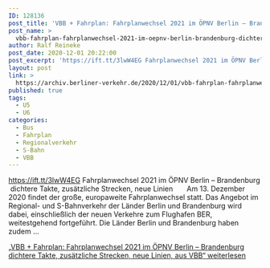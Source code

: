 ```yaml
---
ID: 128136
post_title: 'VBB + Fahrplan: Fahrplanwechsel 2021 im ÖPNV Berlin – Brandenburg dichtere Takte, zusätzliche Strecken, neue Linien, aus VBB'
post_name: >
  vbb-fahrplan-fahrplanwechsel-2021-im-oepnv-berlin-brandenburg-dichtere-takte-zusaetzliche-strecken-neue-linien-aus-vbb-2
author: Ralf Reineke
post_date: 2020-12-01 20:22:00
post_excerpt: 'https://ift.tt/3lwW4EG Fahrplanwechsel 2021 im ÖPNV Berlin – Brandenburg  dichtere Takte, zusätzliche Strecken, neue Linien       Am 13. Dezember 2020 findet der große, europaweite Fahrplanwechsel statt. Das Angebot im Regional- und S-Bahnverkehr der Länder Berlin und Brandenburg wird dabei, einschließlich der neuen Verkehre zum Flughafen BER, weitestgehend fortgeführt. Die Länder Berlin und Brandenburg haben zudem … <p class="link-more"><a href="https://archiv.berliner-verkehr.de/2020/12/01/vbb-fahrplan-fahrplanwechsel-2021-im-oepnv-berlin-brandenburg-dichtere-takte-zusaetzliche-strecken-neue-linien-aus-vbb/" class="more-link"><span class="screen-reader-text">„VBB + Fahrplan: Fahrplanwechsel 2021 im ÖPNV Berlin – Brandenburg dichtere Takte, zusätzliche Strecken, neue Linien, aus VBB“</span> weiterlesen</a></p>'
layout: post
link: >
  https://archiv.berliner-verkehr.de/2020/12/01/vbb-fahrplan-fahrplanwechsel-2021-im-oepnv-berlin-brandenburg-dichtere-takte-zusaetzliche-strecken-neue-linien-aus-vbb-2/
published: true
tags:
  - U5
  - U6
categories:
  - Bus
  - Fahrplan
  - Regionalverkehr
  - S-Bahn
  - VBB
---
```

https://ift.tt/3lwW4EG Fahrplanwechsel 2021 im ÖPNV Berlin – Brandenburg &nbsp;dichtere Takte, zusätzliche Strecken, neue Linien&nbsp;&nbsp; &nbsp; &nbsp; Am 13. Dezember 2020 findet der große, europaweite Fahrplanwechsel statt. Das Angebot im Regional- und S-Bahnverkehr der Länder Berlin und Brandenburg wird dabei, einschließlich der neuen Verkehre zum Flughafen BER, weitestgehend fortgeführt. Die Länder Berlin und Brandenburg haben zudem … <p class="link-more"><a href="https://archiv.berliner-verkehr.de/2020/12/01/vbb-fahrplan-fahrplanwechsel-2021-im-oepnv-berlin-brandenburg-dichtere-takte-zusaetzliche-strecken-neue-linien-aus-vbb/" class="more-link"><span class="screen-reader-text">„VBB + Fahrplan: Fahrplanwechsel 2021 im ÖPNV Berlin – Brandenburg dichtere Takte, zusätzliche Strecken, neue Linien, aus VBB“</span> weiterlesen</a></p> 
